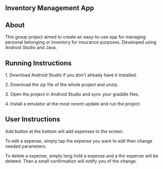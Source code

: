 ## Inventory Management App


## About
<p>This group project aimed to create an easy-to-use app for managing personal belonging or inventory for insurance purposes. Developed using Android Studio and Java.</p>

## Running Instructions
<p>1. Download Android Studio if you don't already have it installed.</p>
<p>2. Download the zip file of the whole project and unzip.</p>
<p>3. Open the project in Android Studio and sync your graddle files.</p>
<p>4. Install a emulator at the most recent update and run the project.</p>

## User Instructions
<p>Add button at the bottom will add expenses to the screen.</p>
<p>To edit a expense, simply tap the expense you want to edit then change needed parameters.</p>
<p>To delete a expense, simply long hold a expense and a the expense will be deleted. Then a small confirmation will notify you of the change.</p>





